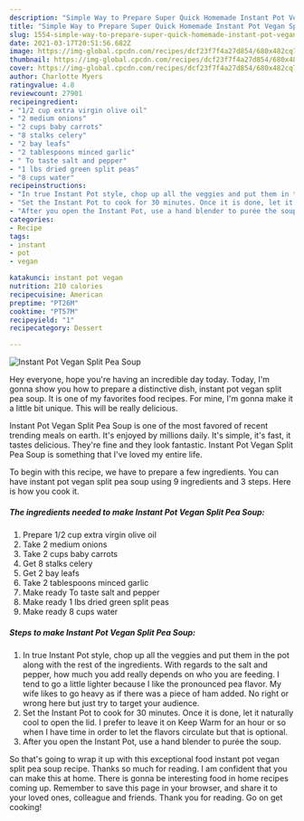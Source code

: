 ```yaml
---
description: "Simple Way to Prepare Super Quick Homemade Instant Pot Vegan Split Pea Soup"
title: "Simple Way to Prepare Super Quick Homemade Instant Pot Vegan Split Pea Soup"
slug: 1554-simple-way-to-prepare-super-quick-homemade-instant-pot-vegan-split-pea-soup
date: 2021-03-17T20:51:56.682Z
image: https://img-global.cpcdn.com/recipes/dcf23f7f4a27d854/680x482cq70/instant-pot-vegan-split-pea-soup-recipe-main-photo.jpg
thumbnail: https://img-global.cpcdn.com/recipes/dcf23f7f4a27d854/680x482cq70/instant-pot-vegan-split-pea-soup-recipe-main-photo.jpg
cover: https://img-global.cpcdn.com/recipes/dcf23f7f4a27d854/680x482cq70/instant-pot-vegan-split-pea-soup-recipe-main-photo.jpg
author: Charlotte Myers
ratingvalue: 4.8
reviewcount: 27901
recipeingredient:
- "1/2 cup extra virgin olive oil"
- "2 medium onions"
- "2 cups baby carrots"
- "8 stalks celery"
- "2 bay leafs"
- "2 tablespoons minced garlic"
- " To taste salt and pepper"
- "1 lbs dried green split peas"
- "8 cups water"
recipeinstructions:
- "In true Instant Pot style, chop up all the veggies and put them in the pot along with the rest of the ingredients. With regards to the salt and pepper, how much you add really depends on who you are feeding. I tend to go a little lighter because I like the pronounced pea flavor. My wife likes to go heavy as if there was a piece of ham added. No right or wrong here but just try to target your audience."
- "Set the Instant Pot to cook for 30 minutes. Once it is done, let it naturally cool to open the lid. I prefer to leave it on Keep Warm for an hour or so when I have time in order to let the flavors circulate but that is optional."
- "After you open the Instant Pot, use a hand blender to purée the soup."
categories:
- Recipe
tags:
- instant
- pot
- vegan

katakunci: instant pot vegan 
nutrition: 210 calories
recipecuisine: American
preptime: "PT26M"
cooktime: "PT57M"
recipeyield: "1"
recipecategory: Dessert

---
```



![Instant Pot Vegan Split Pea Soup](https://img-global.cpcdn.com/recipes/dcf23f7f4a27d854/680x482cq70/instant-pot-vegan-split-pea-soup-recipe-main-photo.jpg)

Hey everyone, hope you're having an incredible day today. Today, I'm gonna show you how to prepare a distinctive dish, instant pot vegan split pea soup. It is one of my favorites food recipes. For mine, I'm gonna make it a little bit unique. This will be really delicious.



Instant Pot Vegan Split Pea Soup is one of the most favored of recent trending meals on earth. It's enjoyed by millions daily. It's simple, it's fast, it tastes delicious. They're fine and they look fantastic. Instant Pot Vegan Split Pea Soup is something that I've loved my entire life.


To begin with this recipe, we have to prepare a few ingredients. You can have instant pot vegan split pea soup using 9 ingredients and 3 steps. Here is how you cook it.

<!--inarticleads1-->

##### The ingredients needed to make Instant Pot Vegan Split Pea Soup:

1. Prepare 1/2 cup extra virgin olive oil
1. Take 2 medium onions
1. Take 2 cups baby carrots
1. Get 8 stalks celery
1. Get 2 bay leafs
1. Take 2 tablespoons minced garlic
1. Make ready  To taste salt and pepper
1. Make ready 1 lbs dried green split peas
1. Make ready 8 cups water




<!--inarticleads2-->

##### Steps to make Instant Pot Vegan Split Pea Soup:

1. In true Instant Pot style, chop up all the veggies and put them in the pot along with the rest of the ingredients. With regards to the salt and pepper, how much you add really depends on who you are feeding. I tend to go a little lighter because I like the pronounced pea flavor. My wife likes to go heavy as if there was a piece of ham added. No right or wrong here but just try to target your audience.
1. Set the Instant Pot to cook for 30 minutes. Once it is done, let it naturally cool to open the lid. I prefer to leave it on Keep Warm for an hour or so when I have time in order to let the flavors circulate but that is optional.
1. After you open the Instant Pot, use a hand blender to purée the soup.




So that's going to wrap it up with this exceptional food instant pot vegan split pea soup recipe. Thanks so much for reading. I am confident that you can make this at home. There is gonna be interesting food in home recipes coming up. Remember to save this page in your browser, and share it to your loved ones, colleague and friends. Thank you for reading. Go on get cooking!
